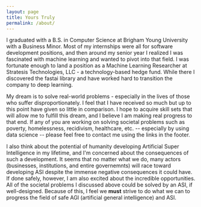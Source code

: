 ```yaml
---
layout: page
title: Yours Truly
permalink: /about/
---
```


I graduated with a B.S. in Computer Science at Brigham Young University with a Business Minor. Most of my internships were all for software development positions, and then around my senior year I realized I was fascinated with machine learning and wanted to pivot into that field. I was fortunate enough to land a position as a Machine Learning Researcher at Stratesis Technologies, LLC - a technology-based hedge fund. While there I discovered the fastai library and have worked hard to transition the company to deep learning.

My dream is to solve real-world problems - especially in the lives of those who suffer disproportionately. I feel that I have  received so much but up to this point have given so little in comparison. I hope to acquire skill sets that will allow me to fulfill this dream, and I believe I am making real progress to that end. If any of you are working on solving societal problems such as poverty, homelessness, recidivism, healthcare, etc. -- especially by using data science -- please feel free to contact me using the links in the footer.

I also think about the potential of humanity developing Artificial Super Intelligence in my lifetime, and I'm concerned about the consequences of such a development. It seems that no matter what we do, many actors (businesses, institutions, and entire governemnts) will race toward developing ASI despite the immense negative consequences it could have. If done safely, however, I am also excited about the incredible opportunities. All of the societal problems I discussed above could be solved by an ASI, if well-designed. Because of this, I feel we **must** strive to do what we can to progress the field of safe AGI (artificial general intelligence) and ASI.
